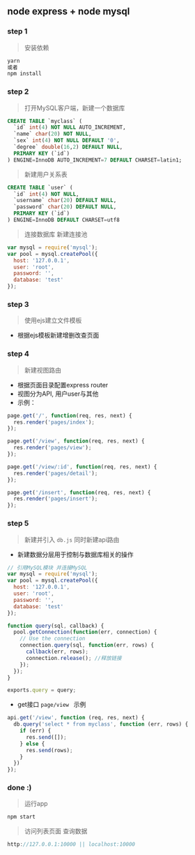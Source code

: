 ## node express + node mysql 

### step 1
> 安装依赖
```javascript
yarn
或者
npm install
```

### step 2
> 打开MySQL客户端，新建一个数据库
```sql
CREATE TABLE `myclass` (
  `id` int(4) NOT NULL AUTO_INCREMENT,
  `name` char(20) NOT NULL,
  `sex` int(4) NOT NULL DEFAULT '0',
  `degree` double(16,2) DEFAULT NULL,
  PRIMARY KEY (`id`)
) ENGINE=InnoDB AUTO_INCREMENT=7 DEFAULT CHARSET=latin1;
```
> 新建用户关系表
```sql
CREATE TABLE `user` (
  `id` int(4) NOT NULL,
  `username` char(20) DEFAULT NULL,
  `password` char(20) DEFAULT NULL,
  PRIMARY KEY (`id`)
) ENGINE=InnoDB DEFAULT CHARSET=utf8
```

> 连接数据库 新建连接池
```javascript
var mysql = require('mysql');
var pool = mysql.createPool({
  host: '127.0.0.1',
  user: 'root',
  password: '',
  database: 'test'
});
```
### step 3
> 使用ejs建立文件模板
- 根据ejs模板新建增删改查页面

### step 4

> 新建视图路由
- 根据页面目录配置express router
- 视图分为API, 用户user与其他
- 示例：
```javascript
page.get('/', function(req, res, next) {
  res.render('pages/index');
});

page.get('/view', function(req, res, next) {
  res.render('pages/view');
});

page.get('/view/:id', function(req, res, next) {
  res.render('pages/detail');
});

page.get('/insert', function(req, res, next) {
  res.render('pages/insert');
});
```

### step 5
> 新建并引入 `db.js` 同时新建api路由
- 新建数据分层用于控制与数据库相关的操作

```javascript
// 引用MySQL模块 并连接MySQL
var mysql = require('mysql');
var pool = mysql.createPool({
  host: '127.0.0.1',
  user: 'root',
  password: '',
  database: 'test'
});

function query(sql, callback) {
  pool.getConnection(function(err, connection) {
    // Use the connection
    connection.query(sql, function(err, rows) {
      callback(err, rows);
      connection.release(); //释放链接
    });
  });
}

exports.query = query;

```
- get接口 `page/view ` 示例
```javascript
api.get('/view', function (req, res, next) {
  db.query('select * from myclass', function (err, rows) {
    if (err) {
      res.send([]);
    } else {
      res.send(rows);
    }
  })
});
```

### done :)
> 运行app
```javascript
npm start
```

> 访问列表页面 查询数据
```javascript
http://127.0.0.1:10000 || localhost:10000
```




